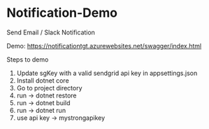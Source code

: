 # Notification-Demo

Send Email / Slack Notification

Demo: https://notificationtgt.azurewebsites.net/swagger/index.html

Steps to demo

1. Update sgKey with a valid sendgrid api key in appsettings.json
2. Install dotnet core
3. Go to project directory
4. run &#8594; dotnet restore
5. run &#8594; dotnet build
6. run &#8594; dotnet run
7. use api key &#8594; mystrongapikey
